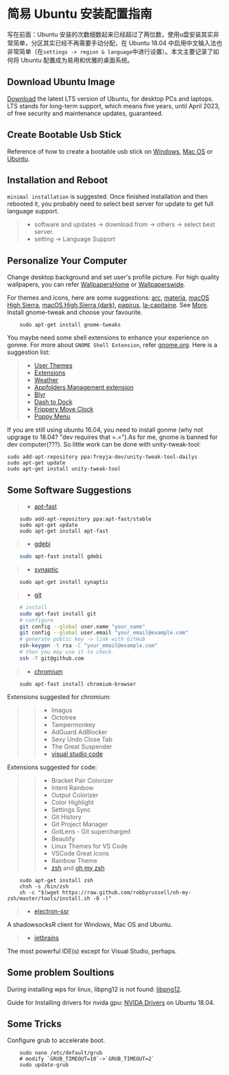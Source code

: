 # 简易 Ubuntu 安装配置指南

写在前面：Ubuntu 安装的次数细数起来已经超过了两位数，使用u盘安装其实非常简单，分区其实已经不再需要手动分配，在 Ubuntu 18.04 中启用中文输入法也非常简单（在`settings -> region & language`中进行设置）。本文主要记录了如何将 Ubuntu 配置成为易用和优雅的桌面系统。

## Download Ubuntu Image

[Download](https://www.ubuntu.com/download/desktop) the latest LTS version of Ubuntu, for desktop PCs and laptops. LTS stands for long-term support, which means five years, until April 2023, of free security and maintenance updates, guaranteed.

## Create Bootable Usb Stick

Reference of how to create a bootable usb stick on [Windows](https://tutorials.ubuntu.com/tutorial/tutorial-create-a-usb-stick-on-windows#0), [Mac OS](https://tutorials.ubuntu.com/tutorial/tutorial-create-a-usb-stick-on-macos#0) or [Ubuntu](https://tutorials.ubuntu.com/tutorial/tutorial-create-a-usb-stick-on-ubuntu#0).

## Installation and Reboot

`minimal installation` is suggested. Once finished installation and then rebooted it, you probably need to select best server for update to get full language support.

>- software and updates -> download from -> others -> select best server.
>- setting -> Language Support

## Personalize Your Computer

Change desktop background and set user's profile picture. For high quality wallpapers, you can refer [WallpapersHome](https://wallpapershome.com) or [Wallpaperswide](http://wallpaperswide.com).

For themes and icons, here are some suggestions: [arc](https://github.com/horst3180/arc-theme), [materia](https://github.com/nana-4/materia-theme), [macOS High Sierra](https://github.com/B00merang-Project/macOS-High-Sierra), [macOS High Sierra (dark)](https://github.com/B00merang-Project/macOS-High-Sierra-Dark), [papirus](https://github.com/PapirusDevelopmentTeam/papirus-icon-theme), [la-capitaine](https://github.com/keeferrourke/la-capitaine-icon-theme). See [More](https://github.com/tliron/install-gnome-themes). Install gnome-tweak and choose your favourite.

```shell
    sudo apt-get install gnome-tweaks
```

You maybe need some shell extensions to enhance your experience on gonme. For more about `GNOME Shell Extension`, refer [gnome.org](https://extensions.gnome.org). Here is a suggestion list:

>- [User Themes](https://extensions.gnome.org/extension/19/user-themes/)
>- [Extensions](https://extensions.gnome.org/extension/1036/extensions/)
>- [Weather](https://extensions.gnome.org/extension/613/weather/)
>- [Appfolders Management extension](https://extensions.gnome.org/extension/1217/appfolders-manager/)
>- [Blyr](https://extensions.gnome.org/extension/1251/blyr/)
>- [Dash to Dock](https://extensions.gnome.org/extension/307/dash-to-dock/)
>- [Frippery Move Clock](https://extensions.gnome.org/extension/2/move-clock/)
>- [Poppy Menu](https://extensions.gnome.org/extension/1279/poppy-menu/)

If you are still using ubuntu 16.04, you need to install gonme (why not upgrage to 18.04? "dev requires that =.=").As for me, gnome is banned for dev computer(???). So little work can be done with unity-tweak-tool:

```shell
sudo add-apt-repository ppa:freyja-dev/unity-tweak-tool-dailys
sudo apt-get update
sudo apt-get install unity-tweak-tool
```

## Some Software Suggestions

>- [apt-fast](https://github.com/ilikenwf/apt-fast#ubuntu-ppa)

```shell
    sudo add-apt-repository ppa:apt-fast/stable
    sudo apt-get update
    sudo apt-get install apt-fast
```

>- [gdebi](https://zh.wikipedia.org/wiki/Gdebi)

```bash
    sudo apt-fast install gdebi
```

>- [synaptic](https://zh.wikipedia.org/wiki/Synaptic)

```shell
    sudo apt-get install synaptic
```

>- [git](https://github.com/git/git)

```bash
    # install
    sudo apt-fast install git
    # configure
    git config --global user.name "your_name"
    git config --global user.email "your_email@example.com"
    # generate public key -> link with GitHub
    ssh-keygen -t rsa -C "your_email@example.com"
    # then you may use it to check
    ssh -T git@github.com
```

>- [chromium](https://zh.wikipedia.org/wiki/Chromium)

```shell
    sudo apt-fast install chromium-browser
```

Extensions suggested for chromium:

>>- Imagus
>>- Octotree
>>- Tampermonkey
>>- AdGuard AdBlocker
>>- Sexy Undo Close Tab
>>- The Great Suspender
>>- [visual studio code](https://code.visualstudio.com)

Extensions suggested for code:

>>- Bracket Pair Colorizer
>>- Intent Rainbow
>>- Output Colorizer
>>- Color Highlight
>>- Settings Sync
>>- Git History
>>- Git Project Manager
>>- GotLens - Git supercharged
>>- Beautify
>>- Linux Themes for VS Code
>>- VSCode Great Icons
>>- Rainbow Theme
>>- [zsh](https://es.wikipedia.org/wiki/Zsh) and [oh my zsh](http://ohmyz.sh)

```shell
    sudo apt-get install zsh
    chsh -s /bin/zsh
    sh -c "$(wget https://raw.github.com/robbyrussell/oh-my-zsh/master/tools/install.sh -O -)"
```

>- [electron-ssr](https://github.com/erguotou520/electron-ssr)

A shadowsocksR client for Windows, Mac OS and Ubuntu.

>- [jetbrains](http://www.jetbrains.com/toolbox/app)

The most powerful IDE(s) except for Visual Studio, perhaps.

## Some problem Soultions

During installing wps for linux, libpng12 is not found: [libpng12](https://askubuntu.com/questions/840257/e-package-libpng12-0-has-no-installation-candidate-ubuntu-16-10-gnome).

Guide for Installing drivers for nvida gpu: [NVIDA Drivers]('https://linuxconfig.org/how-to-install-the-nvidia-drivers-on-ubuntu-18-04-bionic-beaver-linux') on Ubuntu 18.04.

## Some Tricks

Configure grub to accelerate boot.

```shell
    sudo nano /etc/default/grub
    # modify `GRUB_TIMEOUT=10`->`GRUB_TIMEOUT=2`
    sudo update-grub
```